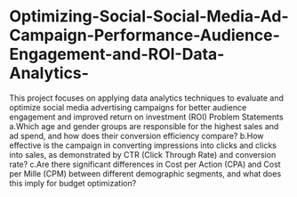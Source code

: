 # Optimizing-Social-Social-Media-Ad-Campaign-Performance-Audience-Engagement-and-ROI-Data-Analytics-
This project focuses on applying data analytics techniques to evaluate and optimize social media advertising campaigns for better audience engagement and improved return on investment (ROI)
Problem Statements
a.Which age and gender groups are responsible for the highest sales and ad spend, and how does their conversion efficiency compare?
b.How effective is the campaign in converting impressions into clicks and clicks into sales, as demonstrated by CTR (Click Through Rate) and conversion rate?
c.Are there significant differences in Cost per Action (CPA) and Cost per Mille (CPM) between different demographic segments, and what does this imply for budget optimization?



